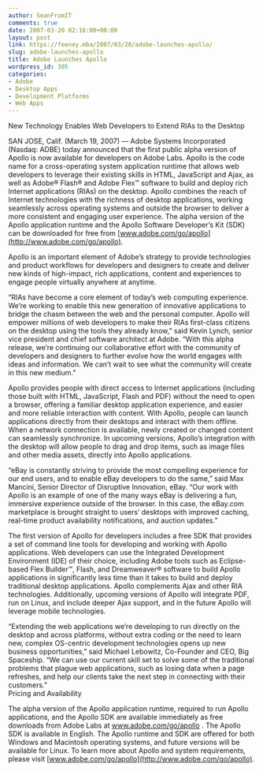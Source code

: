 ```yaml
---
author: SeanFromIT
comments: true
date: 2007-03-20 02:16:00+00:00
layout: post
link: https://feeney.mba/2007/03/20/adobe-launches-apollo/
slug: adobe-launches-apollo
title: Adobe Launches Apollo
wordpress_id: 305
categories:
- Adobe
- Desktop Apps
- Development Platforms
- Web Apps
---
```


New Technology Enables Web Developers to Extend RIAs to the Desktop  
  
SAN JOSE, Calif. (March 19, 2007) — Adobe Systems Incorporated (Nasdaq: ADBE) today announced that the first public alpha version of Apollo is now available for developers on Adobe Labs. Apollo is the code name for a cross-operating system application runtime that allows web developers to leverage their existing skills in HTML, JavaScript and Ajax, as well as Adobe® Flash® and Adobe Flex™ software to build and deploy rich Internet applications (RIAs) on the desktop. Apollo combines the reach of Internet technologies with the richness of desktop applications, working seamlessly across operating systems and outside the browser to deliver a more consistent and engaging user experience. The alpha version of the Apollo application runtime and the Apollo Software Developer’s Kit (SDK) can be downloaded for free from [www.adobe.com/go/apollo](http://www.adobe.com/go/apollo).  
  
Apollo is an important element of Adobe’s strategy to provide technologies and product workflows for developers and designers to create and deliver new kinds of high-impact, rich applications, content and experiences to engage people virtually anywhere at anytime.  
  
“RIAs have become a core element of today’s web computing experience. We’re working to enable this new generation of innovative applications to bridge the chasm between the web and the personal computer. Apollo will empower millions of web developers to make their RIAs first-class citizens on the desktop using the tools they already know,” said Kevin Lynch, senior vice president and chief software architect at Adobe. “With this alpha release, we’re continuing our collaborative effort with the community of developers and designers to further evolve how the world engages with ideas and information. We can’t wait to see what the community will create in this new medium.”  
  
Apollo provides people with direct access to Internet applications (including those built with HTML, JavaScript, Flash and PDF) without the need to open a browser, offering a familiar desktop application experience, and easier and more reliable interaction with content. With Apollo, people can launch applications directly from their desktops and interact with them offline. When a network connection is available, newly created or changed content can seamlessly synchronize. In upcoming versions, Apollo’s integration with the desktop will allow people to drag and drop items, such as image files and other media assets, directly into Apollo applications.  
  
“eBay is constantly striving to provide the most compelling experience for our end users, and to enable eBay developers to do the same,” said Max Mancini, Senior Director of Disruptive Innovation, eBay. “Our work with Apollo is an example of one of the many ways eBay is delivering a fun, immersive experience outside of the browser. In this case, the eBay.com marketplace is brought straight to users’ desktops with improved caching, real-time product availability notifications, and auction updates.”  
  
The first version of Apollo for developers includes a free SDK that provides a set of command line tools for developing and working with Apollo applications. Web developers can use the Integrated Development Environment (IDE) of their choice, including Adobe tools such as Eclipse-based Flex Builder™, Flash, and Dreamweaver® software to build Apollo applications in significantly less time than it takes to build and deploy traditional desktop applications. Apollo complements Ajax and other RIA technologies. Additionally, upcoming versions of Apollo will integrate PDF, run on Linux, and include deeper Ajax support, and in the future Apollo will leverage mobile technologies.  
  
“Extending the web applications we’re developing to run directly on the desktop and across platforms, without extra coding or the need to learn new, complex OS-centric development technologies opens up new business opportunities,” said Michael Lebowitz, Co-Founder and CEO, Big Spaceship. “We can use our current skill set to solve some of the traditional problems that plague web applications, such as losing data when a page refreshes, and help our clients take the next step in connecting with their customers.”  
Pricing and Availability  
  
The alpha version of the Apollo application runtime, required to run Apollo applications, and the Apollo SDK are available immediately as free downloads from Adobe Labs at www.adobe.com/go/apollo . The Apollo SDK is available in English. The Apollo runtime and SDK are offered for both Windows and Macintosh operating systems, and future versions will be available for Linux. To learn more about Apollo and system requirements, please visit [www.adobe.com/go/apollo](http://www.adobe.com/go/apollo).
